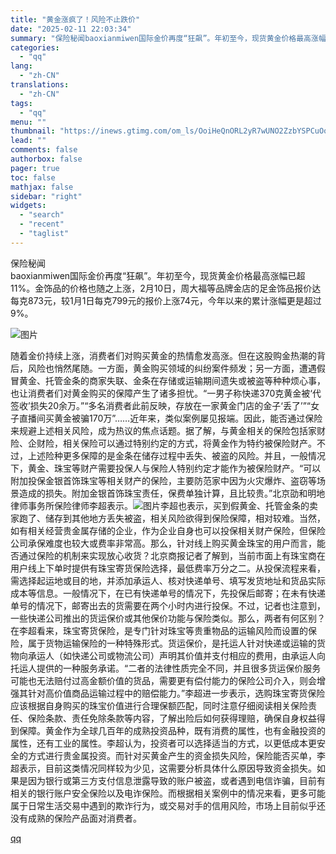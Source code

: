 ```yaml
---
title: "黄金涨疯了！风险不止跌价"
date: "2025-02-11 22:03:34"
summary: "保险秘闻baoxianmiwen国际金价再度“狂飙”。年初至今，现货黄金价格最高涨幅已超11%。金饰..."
categories:
  - "qq"
lang:
  - "zh-CN"
translations:
  - "zh-CN"
tags:
  - "qq"
menu: ""
thumbnail: "https://inews.gtimg.com/om_ls/OoiHeQnORL2yR7wUNO2ZzbYSPCuOo6Ik4mRHwqQdA8MyIAA_640360/0"
lead: ""
comments: false
authorbox: false
pager: true
toc: false
mathjax: false
sidebar: "right"
widgets:
  - "search"
  - "recent"
  - "taglist"
---
```


保险秘闻  
baoxianmiwen国际金价再度“狂飙”。年初至今，现货黄金价格最高涨幅已超11%。金饰品的价格也随之上涨，2月10日，周大福等品牌金店的足金饰品报价达每克873元，较1月1日每克799元的报价上涨74元，今年以来的累计涨幅更是超过9%。

![图片](https://inews.gtimg.com/om_bt/O_Qj_FN0KNJuubsK7DDe0xgR1m6Juoy3S_iQZQgpmZvfUAA/641)

随着金价持续上涨，消费者们对购买黄金的热情愈发高涨。但在这股购金热潮的背后，风险也悄然尾随。一方面，黄金购买领域的纠纷案件频发；另一方面，遭遇假冒黄金、托管金条的商家失联、金条在存储或运输期间遗失或被盗等种种烦心事，也让消费者们对黄金购买的保障产生了诸多担忧。“一男子称快递370克黄金被‘代签收’损失20余万。”“多名消费者此前反映，存放在一家黄金门店的金子‘丢了’”“女子直播间买黄金被骗170万”……近年来，类似案例屡见报端。因此，能否通过保险来规避上述相关风险，成为热议的焦点话题。据了解，与黄金相关的保险包括家财险、企财险，相关保险可以通过特别约定的方式，将黄金作为特约被保险财产。不过，上述险种更多保障的是金条在储存过程中丢失、被盗的风险。并且，一般情况下，黄金、珠宝等财产需要投保人与保险人特别约定才能作为被保险财产。“可以附加投保金银首饰珠宝等相关财产的保险，主要防范家中因为火灾爆炸、盗窃等场景造成的损失。附加金银首饰珠宝责任，保费单独计算，且比较贵。”北京劭和明地律师事务所保险律师李超表示。![图片](https://inews.gtimg.com/om_bt/OFjtYBud_BMG3lpusWAqcDfMwRy0OhsB9mbW_FRISKHSwAA/641)李超也表示，买到假黄金、托管金条的卖家跑了、储存到其他地方丢失被盗，相关风险欲得到保险保障，相对较难。当然，如有相关经营贵金属存储的企业，作为企业自身也可以投保相关财产保险，但保险公司承保难度也较大或费率非常高。那么，针对线上购买黄金珠宝的用户而言，能否通过保险的机制来实现放心收货？北京商报记者了解到，当前市面上有珠宝商在用户线上下单时提供有珠宝寄货保险选择，最低费率万分之二。从投保流程来看，需选择起运地或目的地，并添加承运人、核对快递单号、填写发货地址和货品实际成本等信息。一般情况下，在已有快递单号的情况下，先投保后邮寄；在未有快递单号的情况下，邮寄出去的货需要在两个小时内进行投保。不过，记者也注意到，一些快递公司推出的货运保价或其他保价功能与保险类似。那么，两者有何区别？在李超看来，珠宝寄货保险，是专门针对珠宝等贵重物品的运输风险而设置的保险，属于货物运输保险的一种特殊形式。货运保价，是托运人针对快递或运输的货物向承运人（如快递公司或物流公司）声明其价值并支付相应的费用，由承运人向托运人提供的一种服务承诺。“二者的法律性质完全不同，并且很多货运保价服务可能也无法赔付过高金额价值的货品，需要更有偿付能力的保险公司介入，则会增强其针对高价值商品运输过程中的赔偿能力。”李超进一步表示，选购珠宝寄货保险应该根据自身购买的珠宝价值进行合理保额匹配，同时注意仔细阅读相关保险责任、保险条款、责任免除条款等内容，了解出险后如何获得理赔，确保自身权益得到保障。黄金作为全球几百年的成熟投资品种，既有消费的属性，也有金融投资的属性，还有工业的属性。李超认为，投资者可以选择适当的方式，以更低成本更安全的方式进行贵金属投资。而针对买黄金产生的资金损失风险，保险能否买单，李超表示，目前这类情况同样较为少见，这需要分析具体什么原因导致资金损失。如果是因为银行或第三方支付信息泄露导致的账户被盗，或者遇到电信诈骗，目前有相关的银行账户安全保险以及电诈保险。而根据相关案例中的情况来看，更多可能属于日常生活交易中遇到的欺诈行为，或交易对手的信用风险，市场上目前似乎还没有成熟的保险产品面对消费者。

[qq](https://new.qq.com/rain/a/20250211A08RJ000)
